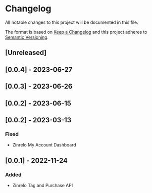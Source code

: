 # Changelog

All notable changes to this project will be documented in this file.

The format is based on [Keep a Changelog](http://keepachangelog.com/en/1.0.0/)
and this project adheres to [Semantic Versioning](http://semver.org/spec/v2.0.0.html).

## [Unreleased]

## [0.0.4] - 2023-06-27

## [0.0.3] - 2023-06-26

## [0.0.2] - 2023-06-15

## [0.0.2] - 2023-03-13

### Fixed

- Zinrelo My Account Dashboard

## [0.0.1] - 2022-11-24

### Added

- Zinrelo Tag and Purchase API
